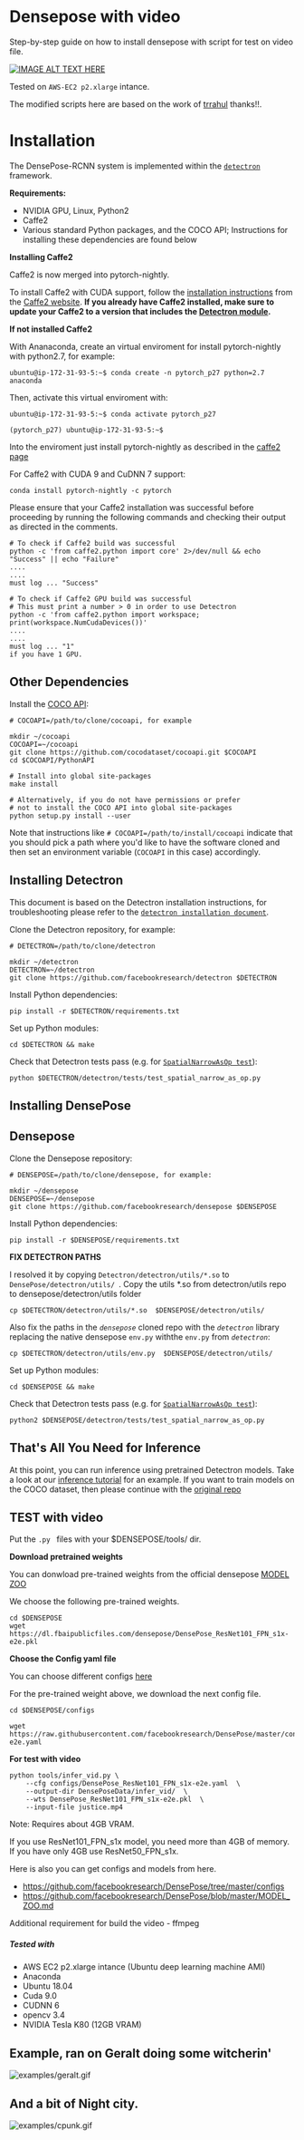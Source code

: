 # Densepose with video

Step-by-step guide on how to install densepose with script for test on video file.

[![IMAGE ALT TEXT HERE](https://i9.ytimg.com/vi/0w-fCotB2z8/mq2.jpg?sqp=CMTP1eQF&rs=AOn4CLCpGlHpVIAoxXRSxFttgo4CAqSK4A)](https://youtu.be/0w-fCotB2z8)

Tested on `AWS-EC2 p2.xlarge` intance.

The modified scripts here are based on the work of [trrahul](https://github.com/trrahul/densepose-video) thanks!!.

# Installation

The DensePose-RCNN system is implemented within the [`detectron`](https://github.com/facebookresearch/Detectron) framework.


**Requirements:**

- NVIDIA GPU, Linux, Python2
- Caffe2
- Various standard Python packages, and the COCO API; Instructions for installing these dependencies are found below


**Installing Caffe2**

Caffe2 is now merged into pytorch-nightly.

To install Caffe2 with CUDA support, follow the [installation instructions](https://caffe2.ai/docs/getting-started.html) from the [Caffe2 website](https://caffe2.ai/). **If you already have Caffe2 installed, make sure to update your Caffe2 to a version that includes the [Detectron module](https://github.com/pytorch/pytorch/tree/master/modules/detectron).**

**If not installed Caffe2**

With Ananaconda, create an virtual enviroment for install pytorch-nightly with python2.7, for example:

```
ubuntu@ip-172-31-93-5:~$ conda create -n pytorch_p27 python=2.7 anaconda
```

Then, activate this virtual enviroment with:
```
ubuntu@ip-172-31-93-5:~$ conda activate pytorch_p27

(pytorch_p27) ubuntu@ip-172-31-93-5:~$ 

```
Into the enviroment just install pytorch-nightly as described in the [caffe2 page](https://caffe2.ai/docs/getting-started.html?platform=ubuntu&configuration=prebuilt)

For Caffe2 with CUDA 9 and CuDNN 7 support:

```
conda install pytorch-nightly -c pytorch

```
Please ensure that your Caffe2 installation was successful before proceeding by running the following commands and checking their output as directed in the comments.

```
# To check if Caffe2 build was successful
python -c 'from caffe2.python import core' 2>/dev/null && echo "Success" || echo "Failure"
....
....
must log ... "Success"

# To check if Caffe2 GPU build was successful
# This must print a number > 0 in order to use Detectron
python -c 'from caffe2.python import workspace; print(workspace.NumCudaDevices())'
....
....
must log ... "1" 
if you have 1 GPU.
```

## Other Dependencies

Install the [COCO API](https://github.com/cocodataset/cocoapi):

```
# COCOAPI=/path/to/clone/cocoapi, for example

mkdir ~/cocoapi
COCOAPI=~/cocoapi
git clone https://github.com/cocodataset/cocoapi.git $COCOAPI
cd $COCOAPI/PythonAPI

# Install into global site-packages
make install

# Alternatively, if you do not have permissions or prefer
# not to install the COCO API into global site-packages
python setup.py install --user
```
Note that instructions like `# COCOAPI=/path/to/install/cocoapi` indicate that you should pick a path where you'd like to have the software cloned and then set an environment variable (`COCOAPI` in this case) accordingly.


## Installing Detectron

This document is based on the Detectron installation instructions, for troubleshooting please refer to the [`detectron installation document`](https://github.com/facebookresearch/Detectron/blob/master/INSTALL.md).

Clone the Detectron repository, for example:


```
# DETECTRON=/path/to/clone/detectron

mkdir ~/detectron
DETECTRON=~/detectron
git clone https://github.com/facebookresearch/detectron $DETECTRON
```

Install Python dependencies:

```
pip install -r $DETECTRON/requirements.txt
```

Set up Python modules:

```
cd $DETECTRON && make
```

Check that Detectron tests pass (e.g. for [`SpatialNarrowAsOp test`](detectron/tests/test_spatial_narrow_as_op.py)):

```
python $DETECTRON/detectron/tests/test_spatial_narrow_as_op.py
```

## Installing DensePose


## Densepose

Clone the Densepose repository:

```
# DENSEPOSE=/path/to/clone/densepose, for example:

mkdir ~/densepose
DENSEPOSE=~/densepose
git clone https://github.com/facebookresearch/densepose $DENSEPOSE

```


Install Python dependencies:


```
pip install -r $DENSEPOSE/requirements.txt
```

**FIX DETECTRON PATHS**

I resolved it by copying `Detectron/detectron/utils/*.so` to `DensePose/detectron/utils/ `.
Copy the utils *.so from detectron/utils repo to densepose/detectron/utils folder


```
cp $DETECTRON/detectron/utils/*.so  $DENSEPOSE/detectron/utils/
```

Also fix the paths in the *`densepose`* cloned repo with the *`detectron`* library replacing the native densepose `env.py` withthe `env.py` from *`detectron`*:

```
cp $DETECTRON/detectron/utils/env.py  $DENSEPOSE/detectron/utils/

```

Set up Python modules:

```
cd $DENSEPOSE && make
```

Check that Detectron tests pass (e.g. for [`SpatialNarrowAsOp test`](tests/test_spatial_narrow_as_op.py)):

```
python2 $DENSEPOSE/detectron/tests/test_spatial_narrow_as_op.py
```


## That's All You Need for Inference
At this point, you can run inference using pretrained Detectron models. Take a look at our [inference tutorial](GETTING_STARTED.md) for an example. If you want to train models on the COCO dataset, then please continue with the [original repo](https://github.com/facebookresearch/DensePose/blob/master/INSTALL.md#fetch-densepose-data)


## TEST with video

Put the `.py ` files with your $DENSEPOSE/tools/ dir.

**Download pretrained weights**

You can donwload pre-trained weights from the official densepose [MODEL ZOO](https://github.com/facebookresearch/DensePose/blob/master/MODEL_ZOO.md)

We choose the following pre-trained weights.

```
cd $DENSEPOSE
wget https://dl.fbaipublicfiles.com/densepose/DensePose_ResNet101_FPN_s1x-e2e.pkl
```

**Choose the Config yaml file**

You can choose different configs [here](https://github.com/facebookresearch/DensePose/blob/master/configs/)

For the pre-trained weight above, we download the next config file.

```
cd $DENSEPOSE/configs

wget https://raw.githubusercontent.com/facebookresearch/DensePose/master/configs/DensePose_ResNet101_FPN_s1x-e2e.yaml
```

**For test with video**

```
python tools/infer_vid.py \
    --cfg configs/DensePose_ResNet101_FPN_s1x-e2e.yaml  \
    --output-dir DensePoseData/infer_vid/  \
    --wts DensePose_ResNet101_FPN_s1x-e2e.pkl  \
    --input-file justice.mp4
```

Note: Requires about 4GB VRAM.

If you use ResNet101_FPN_s1x model, you need more than 4GB of memory.
If you have only 4GB use ResNet50_FPN_s1x.


Here is also you can get configs and models from here.

* https://github.com/facebookresearch/DensePose/tree/master/configs
* https://github.com/facebookresearch/DensePose/blob/master/MODEL_ZOO.md
    


Additional requirement for build the video - ffmpeg

##### Tested with 
* AWS EC2 p2.xlarge intance (Ubuntu deep learning machine AMI)
* Anaconda
* Ubuntu 18.04
* Cuda 9.0
* CUDNN 6
* opencv 3.4
* NVIDIA Tesla K80  (12GB VRAM)

## Example, ran on Geralt doing some witcherin'
![examples/geralt.gif](examples/geralt.gif)


## And a bit of Night city.
![examples/cpunk.gif](examples/cpunk.gif)
